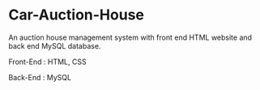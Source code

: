 # Car-Auction-House
An auction house management system with front end HTML website and back end MySQL database.

Front-End : HTML, CSS

Back-End : MySQL
